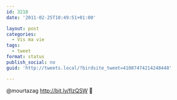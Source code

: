 ```yaml
---
id: 3218
date: '2011-02-25T10:49:51+01:00'

layout: post
categories:
  - Vis ma vie
tags:
  - tweet
format: status
publish_social: no
guid: 'http://tweets.local/?birdsite_tweet=41087474214248448'

---
```


@mourtazag http://bit.ly/flzQSW 🙂